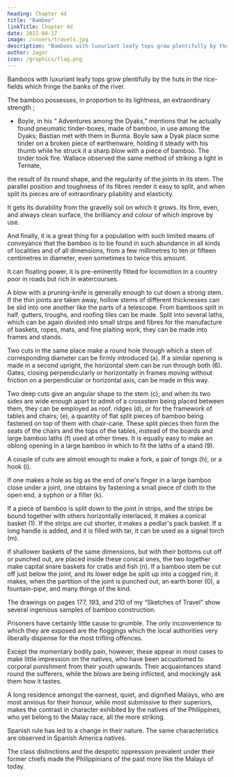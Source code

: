 ```yaml
---
heading: Chapter 4d
title: "Bamboo"
linkTitle: Chapter 4d
date: 2022-04-17
image: /covers/travels.jpg
description: "Bamboos with luxuriant leafy tops grow plentifully by the huts in the rice-fields which fringe the banks of the river"
author: Jagor
icon: /graphics/flag.png
---
```



Bamboos with luxuriant leafy tops grow plentifully by the huts in the rice-fields which fringe the banks of the river. 

<!-- In my former sketches of travel I have endeavoured to describe how much this gigantic plant contributes to the comfort and convenience of tropical life. Since then I have become acquainted with many curious purposes to which it is turned, but to describe them here would be out of place.*  -->

<!-- I may be allowed, however, to briefly cite a few examples showing what numerous results are obtained from simple means. Nature has endowed these splendid plants, which perhaps surpass all others in beauty, with so many useful qualities, and delivered them into the hands of mankind so ready for immediate use, that a few sharp cuts suffice to convert them into all kinds of various utensils. --> 

The bamboo possesses, in proportion to its lightness, an extraordinary strength ;

* Boyle, in his “ Adventures among the Dyaks,” mentions that he actually found pneumatic tinder-boxes, made of bamboo, in use among the Dyaks; Bastian met with them in Burma. Boyle saw a Dyak place some tinder on a broken piece of earthenware, holding it steady with his thumb while he struck it a sharp blow with a piece of bamboo. The tinder took fire. Wallace observed the same method of striking a light in Ternate,


the result of its round shape, and the regularity of the joints in its stem. The parallel position and toughness of its fibres render it easy to split, and when split its pieces are of extraordinary pliability and elasticity. 

It gets its durability from the gravelly soil on which it grows. Its firm, even, and always clean surface, the brilliancy and colour of which improve by use. 

And finally, it is a great thing for a population with such limited means of conveyance that the bamboo is to be found in such abundance in all kinds of localities and of all dimensions, from a few millimetres to ten or fifteen centimetres in diameter, even sometimes to twice this amount. 

It can floating power, it is pre-eminently fitted for locomotion in a country poor in roads but rich in watercourses. 

A blow with a pruning-knife is generally enough to cut down a strong stem. If the thin joints are taken away, hollow stems of different thicknesses can be slid into one another like the parts of a telescope. From bamboos split in half, gutters, troughs, and roofing tiles can be made. Split into several laths, which can be again divided into small strips and fibres for the manufacture of baskets, ropes, mats, and fine plaiting work, they can be made into frames and stands. 

Two cuts in the same place make a round hole through which a stem of corresponding diameter can be firmly introduced (a). If a similar opening is made in a second upright, the horizontal stem can be run through both (6). Gates, closing perpendicularly or horizontally in frames moving without friction on a perpendicular or horizontal axis, can be made in this way.

Two deep cuts give an angular shape to the stem (c); and when its two sides are wide enough apart to admit of a crossstem being placed between them, they can be employed as roof. ridges (d), or for the framework of tables and chairs; (e), a quantity of flat split pieces of bamboo being fastened on top of them with chair-cane. These split pieces then form the seats of the chairs and the tops of the tables, instead of the boards and large bamboo laths (f) used at other times. It is equally easy to make an oblong opening in a large bamboo in which to fit the laths of a stand (9).

A couple of cuts are almost enough to make a fork, a pair of tongs (h), or a hook (i).

If one makes a hole as big as the end of one's finger in a large bamboo close under a joint, one obtains by fastening a small piece of cloth to the open end, a syphon or a filter (k). 

If a piece of bamboo is split down to the joint in strips, and the strips be bound together with others horizontally interlaced, it makes a conical basket (1). If the strips are cut shorter, it makes a pedlar's pack basket. If a long handle is added, and it is filled with tar, it can be used as a signal torch (m). 

If shallower baskets of the same dimensions, but with their bottoms cut off or punched out, are placed inside these conical ones, the two together make capital snare baskets for crabs and fish (n). If a bamboo stem be cut off just below the joint, and its lower edge be split up into a cogged rim, it makes, when the partition of the joint is punched out, an earth borer (0), a fountain-pipe, and many things of the kind.

The drawings on pages 177, 193, and 210 of my “Sketches of Travel” show several ingenious samples of bamboo construction.

<!-- Strangers travelling in the interior have daily fresh opportunities of enjoying the hospitality of nature. The atmosphere is so equitably warm that one would gladly dispense with all clothing except a solar hat and a pair of light shoes. 

Should one be tempted to pass the night in the open air, the construction of a hut from the leaves of the palm and the fern is the work of a few minutes ; but in even the smallest village the traveller finds a “common house” (casa real), in which he can take up his quarters and be supplied with the necessaries of life at the market price. There too he will always meet with Semanéros (those who perform menial duties) ready to serve him as messengers or porters for the most trifling remuneration. But long practice has taught me that their services principally consist in doing nothing. 

On one occasion I wanted to send a man who was playing cards and drinking tuba (fresh or weakly-fermented palm-sap) with his companions, on an errand. Without stopping his game the fellow excused himself on the ground of being a prisoner, and one of his guardians, leaving his charge to enjoy himself in the shade, proceeded in the midst of the intense heat to carry my troublesome message.  -->

Prisoners have certainly little cause to grumble. The only inconvenience to which they are exposed are the floggings which the local authorities very liberally dispense for the most trifling offences. 

Except the momentary bodily pain, however, these appear in most cases to make little impression on the natives, who have been accustomed to corporal punishment from their youth upwards. Their acquaintances stand round the sufferers, while the blows are being inflicted, and mockingly ask them how it tastes.

A long residence amongst the earnest, quiet, and dignified Malays, who are most anxious for their honour, while most submissive to their superiors, makes the contrast in character exhibited by the natives of the Philippines, who yet belong to the Malay race, all the more striking. 

Spanish rule has led to a change in their nature. The same characteristics are observed in Spanish America natives. 

The class distinctions and the despotic oppression prevalent under their former chiefs made the Philippinians of the past more like the Malays of today.